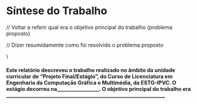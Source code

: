 # Síntese do Trabalho

// Voltar a referir qual era o objetivo principal do trabalho (problema proposto)

// Dizer resumidamente como foi resolvido o problema proposto

\


#### Este relatório descreveu o trabalho realizado no âmbito da unidade curricular de “Projeto Final/Estágio”, do Curso de Licenciatura em Engenharia da Computação Gráfica e Multimédia, da ESTG-IPVC. O estágio decorreu na\_\_\_\_\_\_\_\_\_\_\_\_\_\_\_\_\_. O objetivo principal do trabalho era \_\_\_\_\_\_\_\_\_\_\_\_\_\_\_\_\_\_\_\_\_\_\_\_\_\_\_\_\_\_\_\_\_\_\_\_\_\_\_\_\_\_\_\_\_\_\_\_\_\_\_\_\_\_\_\_\_\_\_\_\_\_\_\_
